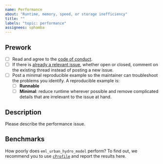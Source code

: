 ```yaml
---
name: Performance
about: "Runtime, memory, speed, or storage inefficiency"
title: ""
labels: "topic: performance"
assignees: sphamba
---
```


## Prework

- [ ] Read and agree to the [code of conduct](https://https://github.com/EPFL-ENAC/EML-urban-hydro-model/blob/main/CODE_OF_CONDUCT.md).
- [ ] If there is [already a relevant issue](https://github.com/EPFL-ENAC/EML-urban-hydro-model/issues), whether open or closed, comment on the existing thread instead of posting a new issue.
- [ ] Post a minimal reproducible example so the maintainer can troubleshoot the problems you identify. A reproducible example is:
  - [ ] **Runnable**
  - [ ] **Minimal**: reduce runtime wherever possible and remove complicated details that are irrelevant to the issue at hand.

## Description

Please describe the performance issue.

## Benchmarks

How poorly does `eml_urban_hydro_model` perform? To find out, we recommend you to use [`cProfile`](https://docs.python.org/3/library/profile.html#module-cProfile) and report the results here.
